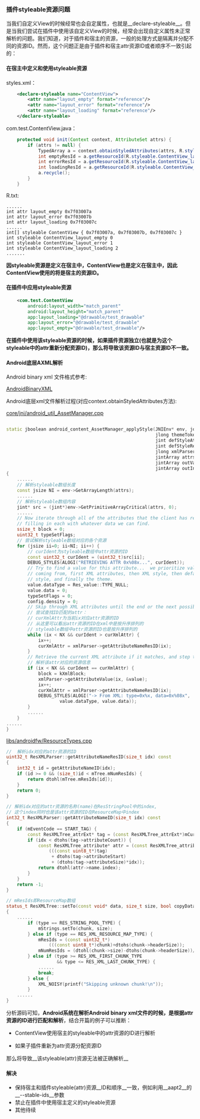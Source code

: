 ###                                                              插件styleable资源问题

当我们自定义View的时候经常也会自定属性，也就是__declare-styleable__。但是当我们尝试在插件中使用该自定义View的时候，经常会出现自定义属性未正常解析的问题。我们知道，对于插件和宿主的资源，一般的处理方式是隔离并分配不同的资源ID。然而，这个问题正是由于插件和宿主attr资源ID或者顺序不一致引起的：



#### 在宿主中定义和使用styleable资源

styles.xml：

``` xml
    <declare-styleable name="ContentView">
        <attr name="layout_empty" format="reference"/>
        <attr name="layout_error" format="reference"/>
        <attr name="layout_loading" format="reference"/>
    </declare-styleable>
```

com.test.ContentView.java：

```java
    protected void init(Context context, AttributeSet attrs) {
        if (attrs != null) {
            TypedArray a = context.obtainStyledAttributes(attrs, R.styleable.ContentView);
            int emptyResId = a.getResourceId(R.styleable.ContentView_layout_empty, 0);
            int errorResId = a.getResourceId(R.styleable.ContentView_layout_error, 0);
            int loadingResId = a.getResourceId(R.styleable.ContentView_layout_loading, 0);
            a.recycle();
        }
    }
```

R.txt:
```
......
int attr layout_empty 0x7f03007a
int attr layout_error 0x7f03007b
int attr layout_loading 0x7f03007c
......
int[] styleable ContentView { 0x7f03007a, 0x7f03007b, 0x7f03007c }
int styleable ContentView_layout_empty 0
int styleable ContentView_layout_error 1
int styleable ContentView_layout_loading 2
.......
```

__因styleable资源是定义在宿主中，ContentView也是定义在宿主中，因此ContentView使用的将是宿主的资源ID。__



#### 在插件中应用styleable资源

```xml
    <com.test.ContentView
        android:layout_width="match_parent"
        android:layout_height="match_parent"
        app:layout_loading="@drawable/test_drawable"
        app:layout_error="@drawable/test_drawable"
        app:layout_empty="@drawable/test_drawable"/>
```

__在插件中使用该styleable资源的时候，如果插件资源独立(也就是为这个styleable中的attr重新分配资源ID)，那么将导致该资源ID与宿主资源ID不一致。__



#### Android底层AXML解析


Android binary xml 文件格式参考: 

[AndroidBinaryXML](https://justanapplication.wordpress.com/tag/androidbinaryxml/)

Android底层xml文件解析过程(对应context.obtainStyledAttributes方法): 

[core/jni/android_util_AssetManager.cpp](https://android.googlesource.com/platform/frameworks/base/+/refs/tags/android-5.0.0_r1/core/jni/android_util_AssetManager.cpp)

```cpp

static jboolean android_content_AssetManager_applyStyle(JNIEnv* env, jobject clazz,
                                                        jlong themeToken,
                                                        jint defStyleAttr,
                                                        jint defStyleRes,
                                                        jlong xmlParserToken,
                                                        jintArray attrs,
                                                        jintArray outValues,
                                                        jintArray outIndices)
{
    ......
    // 解析styleable数组长度
    const jsize NI = env->GetArrayLength(attrs);
    ......
    // 解析styleable数组内容
    jint* src = (jint*)env->GetPrimitiveArrayCritical(attrs, 0);
    ......
    // Now iterate through all of the attributes that the client has requested,
    // filling in each with whatever data we can find.
    ssize_t block = 0;
    uint32_t typeSetFlags;
    // 尝试解析styleable数组对应的各个资源
    for (jsize ii=0; ii<NI; ii++) {
        // curIdent为styleable数组中attr资源的ID
        const uint32_t curIdent = (uint32_t)src[ii];
        DEBUG_STYLES(ALOGI("RETRIEVING ATTR 0x%08x...", curIdent));
        // Try to find a value for this attribute...  we prioritize values
        // coming from, first XML attributes, then XML style, then default
        // style, and finally the theme.
        value.dataType = Res_value::TYPE_NULL;
        value.data = 0;
        typeSetFlags = 0;
        config.density = 0;
        // Skip through XML attributes until the end or the next possible match.
        // 尝试查找ID匹配的attr：
        // curXmlAttr为当前ix对应attr资源的ID
        // 从这里可以看出attr资源的ID在xml中是按升序排列的
        // styleable数组中attr资源的ID也是按升序排列的
        while (ix < NX && curIdent > curXmlAttr) {
            ix++;
            curXmlAttr = xmlParser->getAttributeNameResID(ix);
        }
        // Retrieve the current XML attribute if it matches, and step to next.
        // 解析该attr对应的资源信息
        if (ix < NX && curIdent == curXmlAttr) {
            block = kXmlBlock;
            xmlParser->getAttributeValue(ix, &value);
            ix++;
            curXmlAttr = xmlParser->getAttributeNameResID(ix);
            DEBUG_STYLES(ALOGI("-> From XML: type=0x%x, data=0x%08x",
                    value.dataType, value.data));
        }
        ......
    }
......
}
```

[libs/androidfw/ResourceTypes.cpp](https://android.googlesource.com/platform/frameworks/base/+/refs/tags/android-5.0.0_r1/libs/androidfw/ResourceTypes.cpp)
```cpp
//  解析idx对应的attr资源的ID
uint32_t ResXMLParser::getAttributeNameResID(size_t idx) const
{
    int32_t id = getAttributeNameID(idx);
    if (id >= 0 && (size_t)id < mTree.mNumResIds) {
        return dtohl(mTree.mResIds[id]);
    }
    return 0;
}

// 解析idx对应的attr资源的名称(name)在ResStringPool中的index,
// 这个index同时也是该attr资源的ID在ResourceMap中index
int32_t ResXMLParser::getAttributeNameID(size_t idx) const
{
    if (mEventCode == START_TAG) {
        const ResXMLTree_attrExt* tag = (const ResXMLTree_attrExt*)mCurExt;
        if (idx < dtohs(tag->attributeCount)) {
            const ResXMLTree_attribute* attr = (const ResXMLTree_attribute*)
                (((const uint8_t*)tag)
                 + dtohs(tag->attributeStart)
                 + (dtohs(tag->attributeSize)*idx));
            return dtohl(attr->name.index);
        }
    }
    return -1;
}

// mResIds即ResourceMap数组
status_t ResXMLTree::setTo(const void* data, size_t size, bool copyData)
{
    ......
        if (type == RES_STRING_POOL_TYPE) {
            mStrings.setTo(chunk, size);
        } else if (type == RES_XML_RESOURCE_MAP_TYPE) {
            mResIds = (const uint32_t*)
                (((const uint8_t*)chunk)+dtohs(chunk->headerSize));
            mNumResIds = (dtohl(chunk->size)-dtohs(chunk->headerSize))/sizeof(uint32_t);
        } else if (type >= RES_XML_FIRST_CHUNK_TYPE
                   && type <= RES_XML_LAST_CHUNK_TYPE) {
            ......
            break;
        } else {
            XML_NOISY(printf("Skipping unknown chunk!\n"));
        }
    ......
}
```

分析源码可知，__Android系统在解析Android binary xml文件的时候，是根据attr资源的ID进行匹配和解析__，结合开篇的例子可以推断：

* ContentView使用宿主的styleable中的attr资源的ID进行解析

* 如果子插件重新为attr资源分配资源ID

那么将导致__该styleable(attr)资源无法被正确解析__




#### 解决

* 保持宿主和插件styleable(attr)资源__ID和顺序__一致，例如利用__aapt2__的__--stable-ids__参数
* 禁止在插件中使用宿主定义的styleable资源
* 其他待续






